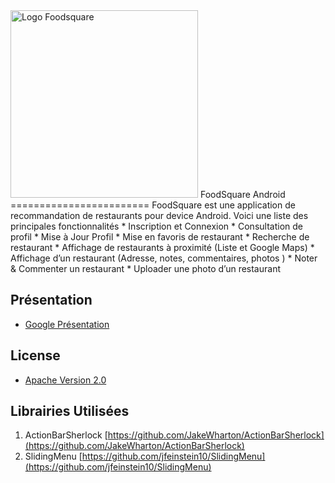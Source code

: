 <img src="https://s-media-cache-ak0.pinimg.com/originals/c2/e1/54/c2e154c9bad81674be411bc67d3bf081.jpg" alt="Logo Foodsquare" width="300px"/>
FoodSquare Android
========================
FoodSquare est une application de recommandation de restaurants pour device Android.
Voici une liste des principales fonctionnalités
* Inscription et Connexion
* Consultation de profil
* Mise à Jour Profil
* Mise en favoris de restaurant
* Recherche de restaurant
* Affichage de restaurants à proximité (Liste et Google Maps)
* Affichage d’un restaurant (Adresse, notes, commentaires, photos )
* Noter & Commenter un restaurant
* Uploader une photo d’un restaurant

## Présentation

* [Google Présentation](https://docs.google.com/presentation/d/12rFdgN0MJj2qub8wANnTufOxT141CV3ejXnqRMVhoJg/edit?usp=sharing)

## License

* [Apache Version 2.0](http://www.apache.org/licenses/LICENSE-2.0.html)

## Librairies Utilisées

1. ActionBarSherlock [https://github.com/JakeWharton/ActionBarSherlock](https://github.com/JakeWharton/ActionBarSherlock)
2. SlidingMenu [https://github.com/jfeinstein10/SlidingMenu](https://github.com/jfeinstein10/SlidingMenu)

